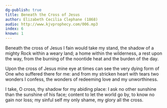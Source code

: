 ```yaml
---
dg-publish: true
title: Beneath the Cross of Jesus
author: Elizabeth Cecilia Clephane (1868)
audio: http://www.kjvprophecy.com/006.mp3
index: 6
known: 1
---
```


Beneath the cross of Jesus
I fain would take my stand,
the shadow of a mighty Rock
within a weary land;
a home within the wilderness,
a rest upon the way,
from the burning of the noontide heat
and the burden of the day.

Upon the cross of Jesus
mine eye at times can see
the very dying form of One
who suffered there for me:
and from my stricken heart with tears
two wonders I confess,
the wonders of redeeming love
and my unworthiness.

I take, O cross, thy shadow
for my abiding place:
I ask no other sunshine than
the sunshine of his face;
content to let the world go by,
to know no gain nor loss;
my sinful self my only shame,
my glory all the cross.